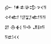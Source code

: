 <div class='block'>
<div class='line'>𒅎 𒁹𒀭𒉺𒄩𒄠𒆳𒌋𒀀</div>
<div class='line'>𒀴𒅗 𒁹𒆪𒍑𒅗𒀀𒀀</div>
<div class='line'>𒇻 𒁲𒈬 𒀀𒈾 𒂗𒅀</div>
<div class='line'>𒀀𒆗𒌋𒌋</div>
</div>